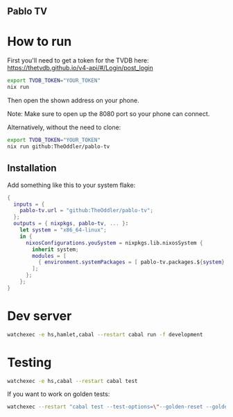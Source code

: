 Pablo TV
--------

# How to run

First you'll need to get a token for the TVDB here: https://thetvdb.github.io/v4-api/#/Login/post_login

```bash
export TVDB_TOKEN="YOUR_TOKEN"
nix run
```

Then open the shown address on your phone.

Note: Make sure to open up the 8080 port so your phone can connect.

Alternatively, without the need to clone:

```bash
export TVDB_TOKEN="YOUR_TOKEN"
nix run github:TheOddler/pablo-tv
```

## Installation

Add something like this to your system flake:

```nix
{
  inputs = {
    pablo-tv.url = "github:TheOddler/pablo-tv";
  };
  outputs = { nixpkgs, pablo-tv, ... }:
    let system = "x86_64-linux";
    in {
      nixosConfigurations.youSystem = nixpkgs.lib.nixosSystem {
        inherit system;
        modules = [
          { environment.systemPackages = [ pablo-tv.packages.${system}.default ]; }
        ];
      };
    };
}
```

# Dev server

```bash
watchexec -e hs,hamlet,cabal --restart cabal run -f development
```

# Testing

```bash
watchexec -e hs,cabal --restart cabal test
```

If you want to work on golden tests:

```bash
watchexec --restart "cabal test --test-options=\"--golden-reset --golden-start\""
```
